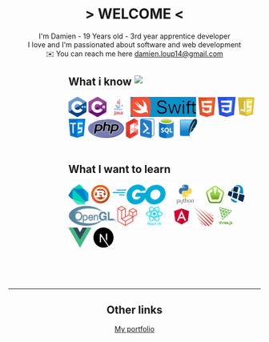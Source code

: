 <div align="center">
    <h1> > WELCOME < </h1>
    I'm Damien - 19 Years old - 3rd year apprentice developer <br />
    I love and I'm passionated about software and web development <br />
    ✉️ You can reach me here <a href="mailto:damien.loup14@gmail.com"> damien.loup14@gmail.com </a>
</div>
<div align="left">
    <img align="right" width="50%" src="https://github-readme-stats.vercel.app/api/top-langs/?username=dam277&theme=nord&layout=compact">
    <div>
        <dl><dd><dl><dd><dl><dd>
        <h2> What i know </h2>
        <img height="40" src="src/images/Cpp.png" />
        <img height="40" src="src/images/Csharp.png" />
        <img height="40" src="src/images/Java.png" />
        <img height="40" src="src/images/Swift.png" />
        <img height="40" src="src/images/Html.png" />
        <img height="40" src="src/images/Css.png" />
        <img height="40" src="src/images/Javascript.png" />
        <img height="40" src="src/images/Typescript.png" />
        <img height="40" src="src/images/Php.png" />
        <img height="40" src="src/images/Blade.png" />
        <img height="40" src="src/images/Powershell.png" />
        <img height="40" src="src/images/Sql.png" />
        <img height="40" src="src/images/Sqlite.png" />
        <br /><br />
        <h2> What I want to learn </h2>
        <img height="40" src="src/images/Dart.png" />
        <img height="40" src="src/images/Rust.png" />
        <img height="40" src="src/images/Go.png" />
        <img height="40" src="src/images/Python.png" />
        <img height="40" src="src/images/Sfml.png" />
        <img height="40" src="src/images/Lwjgl.png" />
        <img height="40" src="src/images/OpenGl.png" />
        <img height="40" src="src/images/Laravel.png" />
        <img height="40" src="src/images/React.png" />
        <img height="40" src="src/images/Angular.png" />
        <img height="40" src="src/images/Meteor.png" />
        <img height="40" src="src/images/Three.png" />
        <img height="40" src="src/images/Vue.png" />
        <img height="40" src="src/images/Next.png" />
        </dd></dl></dd></dl></dd></dl>
    </div>
</div>
<br /> <br /> <br /> <hr />
<div align="center">
    <h2> Other links </h2>
    <a href="https://dam277.github.io/dam277/">My portfolio</a>
</div>
